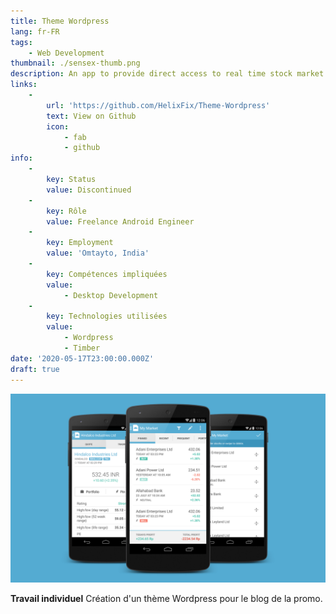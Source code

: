 ```yaml
---
title: Theme Wordpress
lang: fr-FR
tags:
    - Web Development
thumbnail: ./sensex-thumb.png
description: An app to provide direct access to real time stock market data.
links:
    -
        url: 'https://github.com/HelixFix/Theme-Wordpress'
        text: View on Github
        icon:
            - fab
            - github
info:
    -
        key: Status
        value: Discontinued
    -
        key: Rôle
        value: Freelance Android Engineer
    -
        key: Employment
        value: 'Omtayto, India'
    -
        key: Compétences impliquées
        value:
            - Desktop Development
    -
        key: Technologies utilisées
        value:
            - Wordpress
            - Timber
date: '2020-05-17T23:00:00.000Z'
draft: true
---
```

![An image](/sensex.png)

**Travail individuel** Création d'un thème Wordpress pour le blog de la promo.
